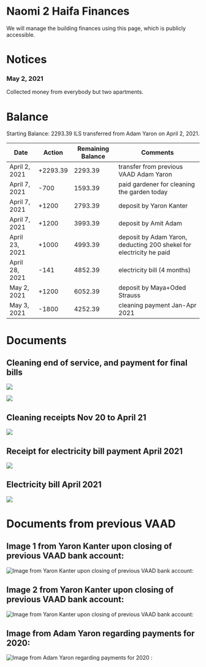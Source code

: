 # Naomi 2 Haifa Finances

We will manage the building finances using this page, which is publicly accessible.

# Notices

### May 2, 2021

Collected money from everybody but two apartments.

# Balance

Starting Balance: 2293.39 ILS transferred from Adam Yaron on April 2, 2021.

| Date | Action | Remaining Balance| Comments|
|-------|--------|-------|-------|
| April 2, 2021 | +2293.39 | 2293.39 | transfer from previous VAAD Adam Yaron|
| April 7, 2021 | -700 | 1593.39 | paid gardener for cleaning the garden today |
| April 7, 2021 | +1200 | 2793.39 | deposit by Yaron Kanter |
| April 7, 2021 | +1200 | 3993.39 | deposit by Amit Adam |
| April 23, 2021 | +1000 | 4993.39 | deposit by Adam Yaron, deducting 200 shekel for electricity he paid |
| April 28, 2021 | -141 | 4852.39 | electricity bill (4 months) |
| May 2, 2021 | +1200 | 6052.39 | deposit by Maya+Oded Strauss|
| May 3, 2021 | -1800 | 4252.39 | cleaning payment Jan-Apr 2021 |



# Documents

## Cleaning end of service, and payment for final bills

![](alfasi_check.jpg)

![](alfasi_whatsapp.jpg)

## Cleaning receipts Nov 20 to April 21

![](cleaning_receipts_11-20-04-21.jpg)

## Receipt for electricity bill payment April 2021

![](elec_bill_04_21_receipt.png)

## Electricity bill April 2021

![](elec_bill_04_21.jpg)

# Documents from previous VAAD

## Image 1 from Yaron Kanter upon closing of previous VAAD bank account:

![Image from Yaron Kanter upon closing of previous VAAD bank account:](PHOTO-2021-03-19-18-09-17.jpg)

## Image 2 from Yaron Kanter upon closing of previous VAAD bank account:

![Image from Yaron Kanter upon closing of previous VAAD bank account:](prev_account_close.png)

## Image from Adam Yaron regarding payments for 2020:

![Image from Adam Yaron regarding payments for 2020 :](previous_money_management.png)
